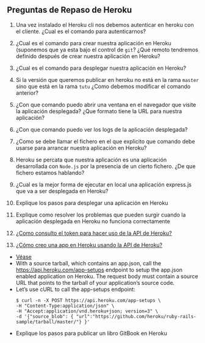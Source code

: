 ## Preguntas de Repaso de Heroku

1.  Una vez instalado el Heroku cli nos debemos autenticar en
    heroku con el cliente. ¿Cual es el comando para autenticarnos?

2.  ¿Cual es el comando para crear nuestra aplicación en Heroku
    (suponemos que ya esta bajo el control de `git`? ¿Qué remoto
    tendremos definido después de crear nuestra aplicación en Heroku?

3.  ¿Cual es el comando para desplegar nuestra aplicación en Heroku?

4.  Si la versión que queremos publicar en heroku no está en la rama
    `master` sino que está en la rama `tutu` ¿Como debemos modificar el
    comando anterior?

5.  ¿Con que comando puedo abrir una ventana en el navegador que visite
    la aplicación desplegada? ¿Que formato tiene la URL para nuestra
    aplicación?

6.  ¿Con que comando puedo ver los logs de la aplicación desplegada?

7.  ¿Como se debe llamar el fichero en el que explicito que comando debe
    usarse para arrancar nuestra aplicación en Heroku?

8.  Heroku se percata que nuestra aplicación es una aplicación
    desarrollada con `Node.js` por la presencia de un cierto fichero.
    ¿De que fichero estamos hablando?

9.  ¿Cual es la mejor forma de ejecutar en local una aplicación
    express.js que va a ser desplegada en Heroku?
10. Explique los pasos para desplegar una aplicación en Heroku
11. Explique como resolver los problemas que pueden surgir cuando la aplicación desplegada en Heroku no funciona correctamente
12. [¿Como consulto el token para hacer uso de la API de Heroku?](../recursos/heroku.md)
13. [¿Cómo creo una app en Heroku usando la API de Heroku?](../recursos/heroku.md)
  - [Véase](https://devcenter.heroku.com/articles/setting-up-apps-using-the-heroku-platform-api#creating-an-app-setup)
  - With a source tarball, which contains an app.json, call the https://api.heroku.com/app-setups endpoint to setup the app.json enabled application on Heroku. The request body must contain a source URL that points to the tarball of your application’s source code.
  - Let’s use cURL to call the app-setups endpoint:
    ```
    $ curl -n -X POST https://api.heroku.com/app-setups \
    -H "Content-Type:application/json" \
    -H "Accept:application/vnd.heroku+json; version=3" \
    -d '{"source_blob": { "url":"https://github.com/heroku/ruby-rails-sample/tarball/master/"} }'
    ```
* Explique los pasos para publicar un libro GitBook en Heroku
